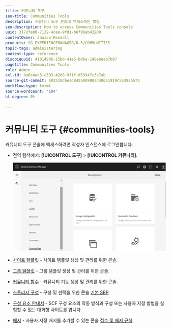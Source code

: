 ```yaml
---
title: 커뮤니티 도구
seo-title: Communities Tools
description: 커뮤니티 도구 콘솔에 액세스하는 방법
seo-description: How to access Communities Tools console
uuid: 3172fe00-7132-4cee-9fd1-b6f96eb43200
contentOwner: Janice Kendall
products: SG_EXPERIENCEMANAGER/6.5/COMMUNITIES
topic-tags: administering
content-type: reference
discoiquuid: 410149d6-15bd-41e5-bdba-1d8e6eab7b87
pagetitle: Communities Tools
role: Admin
exl-id: ba6c4ad3-c393-42d8-9f1f-d59947c3e7ab
source-git-commit: 603518dbe3d842a08900ac40651919c55392b573
workflow-type: tm+mt
source-wordcount: '104'
ht-degree: 0%

---
```


# 커뮤니티 도구 {#communities-tools}

커뮤니티 도구 콘솔에 액세스하려면 작성자 인스턴스에 로그인합니다.

* 전역 탐색에서: **[!UICONTROL 도구]** > **[!UICONTROL 커뮤니티]**.

   ![커뮤니티](assets/communities-home.png)

* [사이트 템플릿](sites.md) - 사이트 템플릿 생성 및 관리를 위한 콘솔.

* [그룹 템플릿](tools-groups.md) - 그룹 템플릿 생성 및 관리를 위한 콘솔.

* [커뮤니티 함수](functions.md) - 커뮤니티 기능 생성 및 관리를 위한 콘솔.

* [스토리지 구성](srp-config.md) - 구성 및 선택을 위한 콘솔 [기본 SRP](working-with-srp.md).

* [구성 요소 안내서](components-guide.md) - SCF 구성 요소의 작동 방식과 구성 또는 사용자 지정 방법을 실험할 수 있는 대화형 사이트를 엽니다.

* [배지](badges.md) - 사용자 지정 배지를 추가할 수 있는 콘솔 [점수 및 배지 규칙](implementing-scoring.md)
